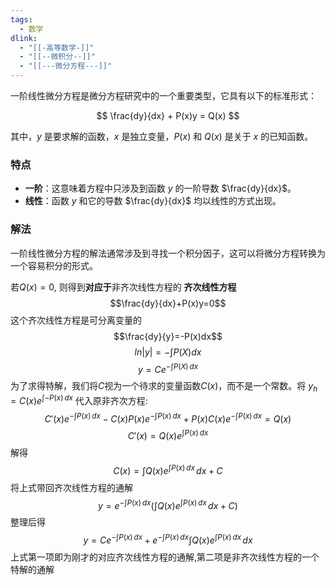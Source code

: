 ```yaml
---
tags:
  - 数学
dlink:
  - "[[-高等数学-]]"
  - "[[--微积分--]]"
  - "[[---微分方程---]]"
---
```

一阶线性微分方程是微分方程研究中的一个重要类型，它具有以下的标准形式：

$$ \frac{dy}{dx} + P(x)y = Q(x) $$

其中，$y$ 是要求解的函数，$x$ 是独立变量，$P(x)$ 和 $Q(x)$ 是关于 $x$ 的已知函数。

### 特点
- **一阶**：这意味着方程中只涉及到函数 $y$ 的一阶导数 $\frac{dy}{dx}$。
- **线性**：函数 $y$ 和它的导数 $\frac{dy}{dx}$ 均以线性的方式出现。

### 解法
一阶线性微分方程的解法通常涉及到寻找一个积分因子，这可以将微分方程转换为一个容易积分的形式。

若$Q(x)=0$, 则得到**对应于**非齐次线性方程的 **齐次线性方程**
$$\frac{dy}{dx}+P(x)y=0$$
这个齐次线性方程是可分离变量的
$$\frac{dy}{y}=-P(x)dx$$
$$ln|y|=-\int P(X)dx$$
$$y=Ce^{ -\int P(X) \, dx  }$$
为了求得特解，我们将$C$视为一个待求的变量函数$C(x)$，而不是一个常数。将 $y​_{h} =C(x)e^{ \int −P(x) \, dx }$ 代入原非齐次方程:
$$
C'(x)e^{ -\int P(x) \, dx  }-C(x)P(x)e^{ -\int P(x) \, dx  }+P(x)C(x)e^{ -\int P(x) \, dx  }=Q(x)
$$
$$C'(x)=Q(x)e^{ \int P(x) \, dx  }$$
解得
$$C(x)=\int Q(x)e^{ \int P(x) \, dx  } \, dx + C$$
将上式带回齐次线性方程的通解
$$
y=e^{ -\int P(x) \, dx  }\Big(\int Q(x)e^{ \int P(x) \, dx  } \, dx +C\Big)
$$
整理后得
$$
y=Ce^{ -\int P(x) \, dx  }+e^{ -\int P(x) \, dx  }\int Q(x)e^{ \int P(x) \, dx  } \, dx 
$$
上式第一项即为刚才的对应齐次线性方程的通解,第二项是非齐次线性方程的一个特解的通解